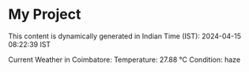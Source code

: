 # My Project

This content is dynamically generated in Indian Time (IST): 2024-04-15 08:22:39 IST


Current Weather in Coimbatore:
Temperature: 27.88 °C
Condition: haze
